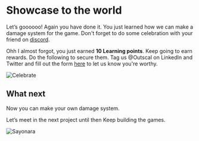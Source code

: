 # Showcase to the world

Let’s goooooo! Again you have done it. You just learned how we can make a damage system for the game. Don't forget to do some celebration with your friend on [discord](https://discord.com/invite/R4hfXhsWjN).

Ohh I almost forgot, you just earned **10 Learning points**. Keep going to earn rewards. Do the following to secure them.
Tag us @Outscal on LinkedIn and Twitter and fill out the form [here](https://airtable.com/shrXGSkgf5NClpoIU) to let us know you're worthy.

![Celebrate](https://media.giphy.com/media/kyLYXonQYYfwYDIeZl/giphy.gif)



## What next

Now you can make your own damage system. 

Let’s meet in the next project until then Keep building the games.

![Sayonara](https://media.giphy.com/media/LONpdPMVlXuf7AFHfv/giphy.gif)
